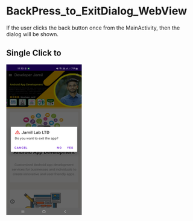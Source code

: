 # BackPress_to_ExitDialog_WebView


If the user clicks the back button once from the MainActivity, then the dialog will be shown.

## Single Click to
<img src="/Image/ss.jpg" alt="Example Image" width="200" height="400">
